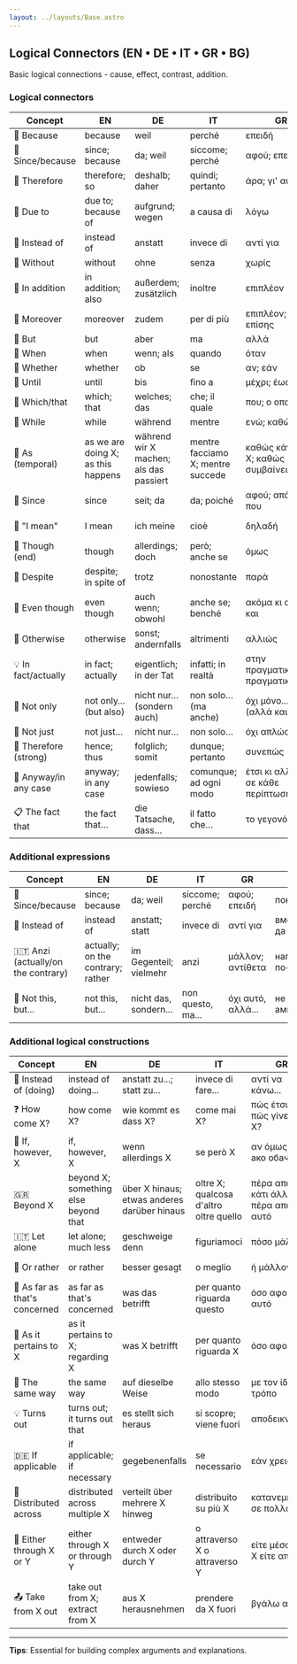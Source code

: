 ```yaml
---
layout: ../layouts/Base.astro
---
```

## Logical Connectors (EN • DE • IT • GR • BG)

Basic logical connections - cause, effect, contrast, addition.

### Logical connectors
| Concept | EN | DE | IT | GR | BG |
|---|---|---|---|---|---|
| 🔗 Because | because | weil | perché | επειδή | защото |
| 🔗 Since/because | since; because | da; weil | siccome; perché | αφού; επειδή | понеже; тъй като |
| 🔗 Therefore | therefore; so | deshalb; daher | quindi; pertanto | άρα; γι' αυτό | следователно; затова |
| 🔗 Due to | due to; because of | aufgrund; wegen | a causa di | λόγω | поради; заради |
| 🔗 Instead of | instead of | anstatt | invece di | αντί για | вместо |
| 🔗 Without | without | ohne | senza | χωρίς | без |
| 🔗 In addition | in addition; also | außerdem; zusätzlich | inoltre | επιπλέον | освеν това |
| 🔗 Moreover | moreover | zudem | per di più | επιπλέον; επίσης | освен това |
| 🔗 But | but | aber | ma | αλλά | но; ама |
| 🔗 When | when | wenn; als | quando | όταν | когато |
| 🔗 Whether | whether | ob | se | αν; εάν | дали |
| 🔗 Until | until | bis | fino a | μέχρι; έως | до |
| 🔗 Which/that | which; that | welches; das | che; il quale | που; ο οποίος | който/която |
| 🔗 While | while | während | mentre | ενώ; καθώς | докато |
| 🔗 As (temporal) | as we are doing X; as this happens | während wir X machen; als das passiert | mentre facciamo X; mentre succede | καθώς κάνουμε X; καθώς συμβαίνει αυτό | докато правим X; докато се случва това |
| 🔗 Since | since | seit; da | da; poiché | αφού; από τότε που | откакто; тъй като |
| 🧷 "I mean" | I mean | ich meine | cioè | δηλαδή | демек; в смисъл |
| 🔄 Though (end) | though | allerdings; doch | però; anche se | όμως | обаче |
| 🚧 Despite | despite; in spite of | trotz | nonostante | παρά | въпреки |
| 🔄 Even though | even though | auch wenn; obwohl | anche se; benché | ακόμα κι αν; αν και | въпреки че; дори и |
| 🔀 Otherwise | otherwise | sonst; andernfalls | altrimenti | αλλιώς | иначе |
| 💡 In fact/actually | in fact; actually | eigentlich; in der Tat | infatti; in realtà | στην πραγματικότητα; πραγματικά | всъщност; в действителност |
| 🎯 Not only | not only… (but also) | nicht nur… (sondern auch) | non solo… (ma anche) | όχι μόνο… (αλλά και) | не само… (но и) |
| 🚫 Not just | not just… | nicht nur… | non solo… | όχι απλώς… | не просто… |
| 🔗 Therefore (strong) | hence; thus | folglich; somit | dunque; pertanto | συνεπώς | следователно |
| 🔁 Anyway/in any case | anyway; in any case | jedenfalls; sowieso | comunque; ad ogni modo | έτσι κι αλλιώς; σε κάθε περίπτωση | така или иначе; във всеки случай |
| 📋 The fact that | the fact that… | die Tatsache, dass… | il fatto che… | το γεγονός ότι… | фактът, че… |

### Additional expressions
| Concept | EN | DE | IT | GR | BG |
|---|---|---|---|---|---|
| 🔗 Since/because | since; because | da; weil | siccome; perché | αφού; επειδή | понеже |
| 🔀 Instead of | instead of | anstatt; statt | invece di | αντί για | вместо да |
| 🇮🇹 Anzi (actually/on the contrary) | actually; on the contrary; rather | im Gegenteil; vielmehr | anzi | μάλλον; αντίθετα | напротив; по-точно |
| 🚫 Not this, but... | not this, but... | nicht das, sondern... | non questo, ma... | όχι αυτό, αλλά... | не това, ами... |

### Additional logical constructions
| Concept | EN | DE | IT | GR | BG |
|---|---|---|---|---|---|
| 🔀 Instead of (doing) | instead of doing... | anstatt zu...; statt zu... | invece di fare... | αντί να κάνω... | вместо да... |
| ❓ How come X? | how come X? | wie kommt es dass X? | come mai X? | πώς έτσι X?; πώς γίνεται X? | как така X? |
| 🔄 If, however, X | if, however, X | wenn allerdings X | se però X | αν όμως X; ако обаче X | ако, обаче, X |
| 🇬🇷 Beyond X | beyond X; something else beyond that | über X hinaus; etwas anderes darüber hinaus | oltre X; qualcosa d'altro oltre quello | πέρα από X; κάτι άλλο πέρα από αυτό | отвъд X; нещо друго освен това |
| 🇮🇹 Let alone | let alone; much less | geschweige denn | figuriamoci | πόσο μάλλον | камо ли |
| 🔄 Or rather | or rather | besser gesagt | o meglio | ή μάλλον | или по-скоро |
| 🎯 As far as that's concerned | as far as that's concerned | was das betrifft | per quanto riguarda questo | όσο αφορά αυτό | що се отнася до това |
| 🎯 As it pertains to X | as it pertains to X; regarding X | was X betrifft | per quanto riguarda X | όσο αφορά X | що се отнася до X |
| 🔄 The same way | the same way | auf dieselbe Weise | allo stesso modo | με τον ίδιο τρόπο | по същия начин |
| 💡 Turns out | turns out; it turns out that | es stellt sich heraus | si scopre; viene fuori | αποδεικνύεται | оказва се |
| 🇩🇪 If applicable | if applicable; if necessary | gegebenenfalls | se necessario | εάν χρειαστεί | ако е необходимо |
| 🔄 Distributed across | distributed across multiple X | verteilt über mehrere X hinweg | distribuito su più X | κατανεμημένο σε πολλά X | разпределен между няколко X |
| 🔄 Either through X or Y | either through X or through Y | entweder durch X oder durch Y | o attraverso X o attraverso Y | είτε μέσα από X είτε από Y | или чрез X, или чрез Y |
| 📤 Take from X out | take out from X; extract from X | aus X herausnehmen | prendere da X fuori | βγάλω από X | вземам от X навън |

---
**Tips**: Essential for building complex arguments and explanations.
